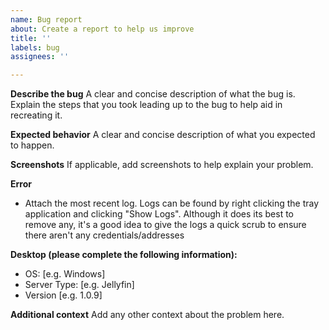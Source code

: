 ```yaml
---
name: Bug report
about: Create a report to help us improve
title: ''
labels: bug
assignees: ''

---
```


**Describe the bug**
A clear and concise description of what the bug is. Explain the steps that you took leading up to the bug to help aid in recreating it.

**Expected behavior**
A clear and concise description of what you expected to happen.

**Screenshots**
If applicable, add screenshots to help explain your problem.

**Error**
* Attach the most recent log. Logs can be found by right clicking the tray application and clicking "Show Logs". Although it does its best to remove any, it's a good idea to give the logs a quick scrub to ensure there aren't any credentials/addresses

**Desktop (please complete the following information):**
 - OS: [e.g. Windows]
 - Server Type: [e.g. Jellyfin]
 - Version [e.g. 1.0.9]

**Additional context**
Add any other context about the problem here.